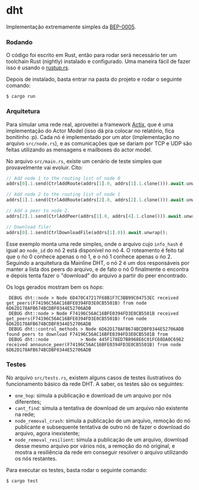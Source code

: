 # dht

Implementação extremamente simples da [BEP-0005](http://bittorrent.org/beps/bep_0005.html).

### Rodando

O código foi escrito em Rust, então para rodar será necessário ter um
toolchain Rust (nightly) instalado e configurado. Uma maneira fácil de
fazer isso é usando o [rustup.rs](https://rustup.rs).

Depois de instalado, basta entrar na pasta do projeto e rodar o
seguinte comando:

```shell
$ cargo run
```

### Arquitetura

Para simular uma rede real, aproveitei a framework
[Actix](https://docs.rs/actix), que é uma implementação do Actor Model
(isso dá pra colocar no relatório, fica bonitinho :p). Cada nó é
implementado por um ator (implementação no arquivo `src/node.rs`), e
as comunicações que se dariam por TCP e UDP são feitas utilizando as
mensagens e mailboxes do actor model.

No arquivo `src/main.rs`, existe um cenário de teste simples que
provavelmente vai evoluir. Cito:

```rust
// Add node 1 to the routing list of node 0
addrs[0].1.send(CtrlAddRoute(addrs[1].0, addrs[1].1.clone())).await.unwrap();

// Add node 2 to the routing list of node 1
addrs[1].1.send(CtrlAddRoute(addrs[2].0, addrs[2].1.clone())).await.unwrap();

// Add a peer to node 2. 
addrs[2].1.send(CtrlAddPeer(addrs[1].0, addrs[4].1.clone())).await.unwrap();

// Download file!
addrs[0].1.send(CtrlDownloadFile(addrs[1].0)).await.unwrap();
```

Esse exemplo monta uma rede simples, onde o arquivo cujo `info_hash` é
igual ao `node_id` do nó 2 está disponível no nó 4. O roteamento é
feito tal que o ńo 0 conhece apenas o nó 1, e o nó 1 conhece apenas o
ńo 2. Seguindo a arquitetura da Mainline DHT, o nó 2 é um dos
responsáveis por manter a lista dos peers do arquivo, e de fato o nó 0
finalmente o encontra e depois tenta fazer o "download" do arquivo a
partir do peer encontrado.

Os logs gerados mostram bem os *hops*:

```
 DEBUG dht::node > Node 6D470C47217F68B1F7C3BB99C04753EC received get_peers(F74196C56AC16BFE0394FD3E0CB5501B) from node 6D62D178AFB674BCDBF0344E52706ADB
 DEBUG dht::node > Node F74196C56AC16BFE0394FD3E0CB5501B received get_peers(F74196C56AC16BFE0394FD3E0CB5501B) from node 6D62D178AFB674BCDBF0344E52706ADB
 DEBUG dht::control_methods > Node 6D62D178AFB674BCDBF0344E52706ADB found peers to download F74196C56AC16BFE0394FD3E0CB5501B from
 DEBUG dht::node            > Node 445F178ED7B8968E6C01FC68DA0C6982 received announce_peer(F74196C56AC16BFE0394FD3E0CB5501B) from node 6D62D178AFB674BCDBF0344E52706ADB
```

### Testes

No arquivo `src/tests.rs`, existem alguns casos de testes ilustrativos
do funcionamento básico da rede DHT. A saber, os testes são os
seguintes:

- `one_hop`: simula a publicação e download de um arquivo por nós diferentes;
- `cant_find`: simula a tentativa de download de um arquivo não
  existente na rede;
- `node_removal_crash`: simula a publicação de um arquivo, remoção do
  nó publicante e subsequente tentativa de outro nó de fazer o
  download do arquivo, agora inexistente;
- `node_removal_resilient`: simula a publicação de um arquivo,
  download desse mesmo arquivo por vários nós, a remoção do nó
  original, e mostra a resiliência da rede em conseguir resolver o
  arquivo utilizando os nós restantes.
  
Para executar os testes, basta rodar o seguinte comando:

```shell
$ cargo test
```
